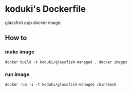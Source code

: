 koduki's Dockerfile
=======================

glassfish app docker image.

How to
-----------------------

### make image

``
docker build -t koduki/glassfish-managed .
docker images
``

### run image

``
docker run -i -t koduki/glassfish-managed /bin/bash
``
